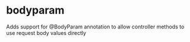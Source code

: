 # bodyparam
Adds support for @BodyParam annotation to allow controller methods to use request body values directly
